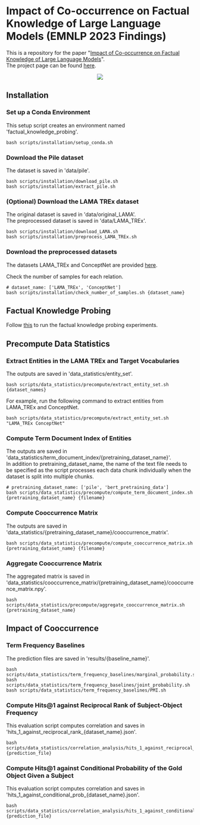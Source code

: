 # Impact of Co-occurrence on Factual Knowledge of Large Language Models (EMNLP 2023 Findings)
This is a repository for the paper "[Impact of Co-occurrence on Factual Knowledge of Large Language Models](https://aclanthology.org/2023.findings-emnlp.518.pdf)".  
The project page can be found [here](https://cheongwoong.github.io/projects/impact_of_cooccurrence/).

<p align="center">
<img src="https://github.com/CheongWoong/cheongwoong.github.io/blob/master/assets/img/publication_preview/impact_of_cooccurrence.png"></img>
</p>

## Installation

### Set up a Conda Environment
This setup script creates an environment named 'factual_knowledge_probing'.
```
bash scripts/installation/setup_conda.sh
```

### Download the Pile dataset
The dataset is saved in 'data/pile'.
```
bash scripts/installation/download_pile.sh
bash scripts/installation/extract_pile.sh
```

### (Optional) Download the LAMA TREx dataset
The original dataset is saved in 'data/original_LAMA'.  
The preprocessed dataset is saved in 'data/LAMA_TREx'.
```
bash scripts/installation/download_LAMA.sh
bash scripts/installation/preprocess_LAMA_TREx.sh
```

### Download the preprocessed datasets
The datasets LAMA\_TREx and ConceptNet are provided [here](https://github.com/CheongWoong/factual_knowledge_probing/tree/main/data).

Check the number of samples for each relation.
```
# dataset_name: ['LAMA_TREx', 'ConceptNet']
bash scripts/installation/check_number_of_samples.sh {dataset_name}
```


## Factual Knowledge Probing
Follow [this](https://github.com/CheongWoong/factual_knowledge_probing) to run the factual knowledge probing experiments.  


## Precompute Data Statistics

### Extract Entities in the LAMA TREx and Target Vocabularies
The outputs are saved in 'data_statistics/entity_set'.
```
bash scripts/data_statistics/precompute/extract_entity_set.sh {dataset_names}
```
For example, run the following command to extract entities from LAMA_TREx and ConceptNet.
```
bash scripts/data_statistics/precompute/extract_entity_set.sh "LAMA_TREx ConceptNet"
```

### Compute Term Document Index of Entities
The outputs are saved in 'data_statistics/term_document_index/{pretraining_dataset_name}'.  
In addition to pretraining_dataset_name, the name of the text file needs to be specified as the script processes each data chunk individually when the dataset is split into multiple chunks.
```
# pretraining_dataset_name: ['pile', 'bert_pretraining_data']
bash scripts/data_statistics/precompute/compute_term_document_index.sh {pretraining_dataset_name} {filename}
```

### Compute Cooccurrence Matrix
The outputs are saved in 'data_statistics/{pretraining_dataset_name}/cooccurrence_matrix'.
```
bash scripts/data_statistics/precompute/compute_cooccurrence_matrix.sh {pretraining_dataset_name} {filename}
```

### Aggregate Cooccurrence Matrix
The aggregated matrix is saved in 'data_statistics/cooccurrence_matrix/{pretraining_dataset_name}/cooccurrence_matrix.npy'.
```
bash scripts/data_statistics/precompute/aggregate_cooccurrence_matrix.sh {pretraining_dataset_name}
```


## Impact of Cooccurrence

### Term Frequency Baselines
The prediction files are saved in 'results/{baseline_name}'.
```
bash scripts/data_statistics/term_frequency_baselines/marginal_probability.sh
bash scripts/data_statistics/term_frequency_baselines/joint_probability.sh
bash scripts/data_statistics/term_frequency_baselines/PMI.sh
```

### Compute Hits@1 against Reciprocal Rank of Subject-Object Frequency
This evaluation script computes correlation and saves in 'hits_1_against_reciprocal_rank_{dataset_name}.json'.
```
bash scripts/data_statistics/correlation_analysis/hits_1_against_reciprocal_rank.sh {prediction_file}
```

### Compute Hits@1 against Conditional Probability of the Gold Object Given a Subject
This evaluation script computes correlation and saves in 'hits_1_against_conditional_prob_{dataset_name}.json'.
```
bash scripts/data_statistics/correlation_analysis/hits_1_against_conditional_prob.sh {prediction_file}
```
